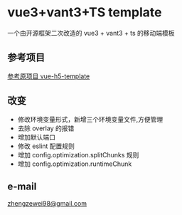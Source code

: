 # vue3+vant3+TS template

一个由开源框架二次改造的 vue3 + vant3 + ts 的移动端模板

## 参考项目

[参考原项目 vue-h5-template](https://github.com/Ewall1106/vue-h5-template)

## 改变

- 修改环境变量形式，新增三个环境变量文件,方便管理
- 去除 overlay 的报错
- 增加默认端口
- 修改 eslint 配置规则
- 增加 config.optimization.splitChunks 规则
- 增加 config.optimization.runtimeChunk

## e-mail

zhengzewei98@gmail.com
